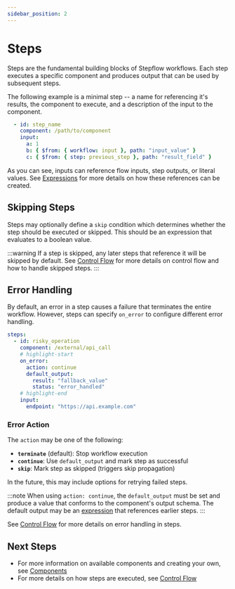 ```yaml
---
sidebar_position: 2
---
```


# Steps

Steps are the fundamental building blocks of Stepflow workflows.
Each step executes a specific component and produces output that can be used by subsequent steps.

The following example is a minimal step -- a name for referencing it's results, the component to execute, and a description of the input to the component.

```yaml title="Minimal Step"
  - id: step_name
    component: /path/to/component
    input:
      a: 1
      b: { $from: { workflow: input }, path: "input_value" }
      c: { $from: { step: previous_step }, path: "result_field" }
```

As you can see, inputs can reference flow inputs, step outputs, or literal values.
See [Expressions](./expressions.md) for more details on how these references can be created.

## Skipping Steps

Steps may optionally define a `skip` condition which determines whether the step should be executed or skipped.
This should be an expression that evaluates to a boolean value.

:::warning
If a step is skipped, any later steps that reference it will be skipped by default.
See [Control Flow](./control-flow.md#skipping) for more details on control flow and how to handle skipped steps.
:::

## Error Handling

By default, an error in a step causes a failure that terminates the entire workflow.
However, steps can specify `on_error` to configure different error handling.

```yaml title="Error Handling examlpe"
steps:
  - id: risky_operation
    component: /external/api_call
    # highlight-start
    on_error:
      action: continue
      default_output:
        result: "fallback_value"
        status: "error_handled"
    # highlight-end
    input:
      endpoint: "https://api.example.com"
```

### Error Action

The `action` may be one of the following:

- **`terminate`** (default): Stop workflow execution
- **`continue`**: Use `default_output` and mark step as successful
- **`skip`**: Mark step as skipped (triggers skip propagation)

In the future, this may include options for retrying failed steps.

:::note
When using `action: continue`, the `default_output` must be set and produce a value that conforms to the component's output schema.
The default output may be an [expression](./expressions.md) that references earlier steps.
:::

See [Control Flow](./control-flow.md#errors) for more details on error handling in steps.

## Next Steps

- For more information on available components and creating your own, see [Components](../components/index.md)
- For more details on how steps are executed, see [Control Flow](./control-flow.md)